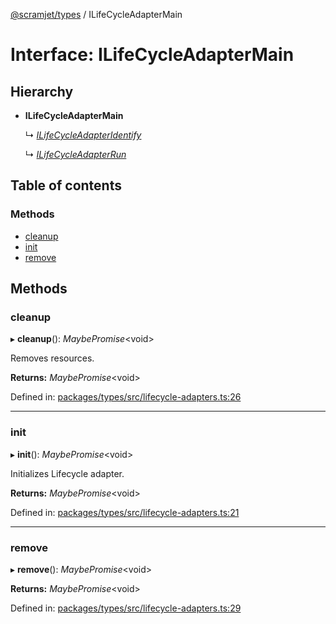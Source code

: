 [@scramjet/types](../README.md) / ILifeCycleAdapterMain

# Interface: ILifeCycleAdapterMain

## Hierarchy

- **ILifeCycleAdapterMain**

  ↳ [*ILifeCycleAdapterIdentify*](ilifecycleadapteridentify.md)

  ↳ [*ILifeCycleAdapterRun*](ilifecycleadapterrun.md)

## Table of contents

### Methods

- [cleanup](ilifecycleadaptermain.md#cleanup)
- [init](ilifecycleadaptermain.md#init)
- [remove](ilifecycleadaptermain.md#remove)

## Methods

### cleanup

▸ **cleanup**(): *MaybePromise*<void\>

Removes resources.

**Returns:** *MaybePromise*<void\>

Defined in: [packages/types/src/lifecycle-adapters.ts:26](https://github.com/scramjetorg/transform-hub/blob/8f44413a/packages/types/src/lifecycle-adapters.ts#L26)

___

### init

▸ **init**(): *MaybePromise*<void\>

Initializes Lifecycle adapter.

**Returns:** *MaybePromise*<void\>

Defined in: [packages/types/src/lifecycle-adapters.ts:21](https://github.com/scramjetorg/transform-hub/blob/8f44413a/packages/types/src/lifecycle-adapters.ts#L21)

___

### remove

▸ **remove**(): *MaybePromise*<void\>

**Returns:** *MaybePromise*<void\>

Defined in: [packages/types/src/lifecycle-adapters.ts:29](https://github.com/scramjetorg/transform-hub/blob/8f44413a/packages/types/src/lifecycle-adapters.ts#L29)
